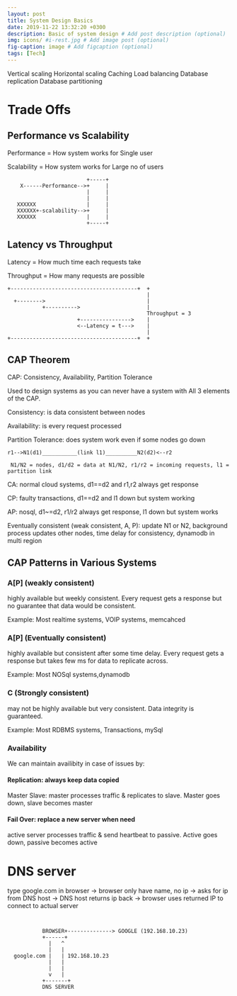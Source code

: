 ```yaml
---
layout: post
title: System Design Basics
date: 2019-11-22 13:32:20 +0300
description: Basic of system design # Add post description (optional)
img: icons/ #i-rest.jpg # Add image post (optional)
fig-caption: image # Add figcaption (optional)
tags: [Tech]
---
```



Vertical scaling
Horizontal scaling
Caching
Load balancing
Database replication
Database partitioning


# Trade Offs
## Performance vs Scalability
Performance = How system works for Single user

Scalability = How system works for Large no of users

```
                         +-----+
    X------Performance-->+     |
                         |     |
                         |     |
   XXXXXX                |     |
   XXXXXX+-scalability-->+     |
   XXXXXX                |     |
                         +-----+

```

## Latency vs Throughput
Latency = How much time each requests take

Throughput = How many requests are possible

```
+----------------------------------------+  +
                                            |
  +-------->                                |
           +---------->                     |
                                            Throughput = 3
                      +---------------->    |
                      <--Latency = t--->    |
                                            |
+----------------------------------------+  +

```

## CAP Theorem
CAP: Consistency, Availability, Partition Tolerance

Used to design systems as you can never have a system with All 3 elements of the CAP.


Consistency: is data consistent between nodes


Availability: is every request processed


Partition Tolerance: does system work even if some nodes go down


```
r1-->N1(d1)___________(link l1)__________N2(d2)<--r2

 N1/N2 = nodes, d1/d2 = data at N1/N2, r1/r2 = incoming requests, l1 = partition link

```

CA: normal cloud systems, d1==d2 and r1,r2 always get response


CP: faulty transactions, d1==d2 and l1 down but system working


AP: nosql, d1~=d2, r1/r2 always get response, l1 down but system works


Eventually consistent (weak consistent, A, P): 
update N1 or N2, background process updates other nodes, time delay for consistency, dynamodb in multi region


## CAP Patterns in Various Systems 

### A[P] (weakly consistent) 
highly available but weekly consistent. Every request gets a response but no guarantee that data would be consistent. 


Example: Most realtime systems, VOIP systems, memcahced 

### A[P] (Eventually consistent) 
highly available but consistent after some time delay. Every request gets a response but takes few ms for data to replicate across. 


Example: Most NOSql systems,dynamodb

### C (Strongly consistent) 
may not be highly available but very consistent. Data integrity is guaranteed. 


Example: Most RDBMS systems, Transactions, mySql

### Availability
We can maintain availibity in case of issues by:

#### Replication: always keep data copied
Master Slave: master processes traffic & replicates to slave. Master goes down, slave becomes master

#### Fail Over: replace a new server when need
active server processes traffic & send heartbeat to passive. Active goes down, passive becomes active

# DNS server

type google.com in browser -> 
browser only have name, no ip -> 
asks for ip from DNS host -> 
DNS host returns ip back -> 
browser uses returned IP to connect to actual server

```

 
           BROWSER+--------------> GOOGLE (192.168.10.23)
           +------+               
             |   ^
             |   |
  google.com |   | 192.168.10.23
             |   |
             |   |
             v   |
           +-------+
           DNS SERVER


```
